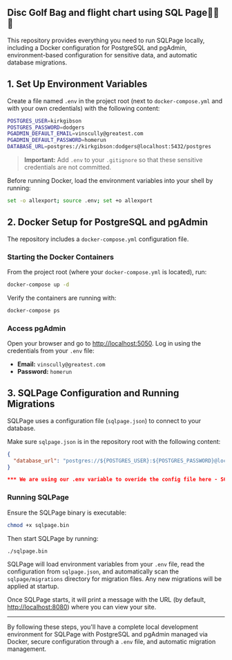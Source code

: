  ## Disc Golf Bag and flight chart using SQL Page🥏🥏🥏


This repository provides everything you need to run SQLPage locally, including a Docker configuration for PostgreSQL and pgAdmin, environment-based configuration for sensitive data, and automatic database migrations.

## 1. Set Up Environment Variables

Create a file named `.env` in the project root (next to `docker-compose.yml` and with your own credentials) with the following content:

~~~bash
POSTGRES_USER=kirkgibson
POSTGRES_PASSWORD=dodgers
PGADMIN_DEFAULT_EMAIL=vinscully@greatest.com
PGADMIN_DEFAULT_PASSWORD=homerun
DATABASE_URL=postgres://kirkgibson:dodgers@localhost:5432/postgres
~~~

> **Important:** Add `.env` to your `.gitignore` so that these sensitive credentials are not committed.

Before running Docker, load the environment variables into your shell by running:

~~~bash
set -o allexport; source .env; set +o allexport
~~~

## 2. Docker Setup for PostgreSQL and pgAdmin

The repository includes a `docker-compose.yml` configuration file.

### Starting the Docker Containers

From the project root (where your `docker-compose.yml` is located), run:

~~~bash
docker-compose up -d
~~~

Verify the containers are running with:

~~~bash
docker-compose ps
~~~

### Access pgAdmin

Open your browser and go to [http://localhost:5050](http://localhost:5050). Log in using the credentials from your `.env` file:

- **Email:** `vinscully@greatest.com`
- **Password:** `homerun`

## 3. SQLPage Configuration and Running Migrations

SQLPage uses a configuration file (`sqlpage.json`) to connect to your database.

Make sure `sqlpage.json` is in the repository root with the following content:

~~~json
{
  "database_url": "postgres://${POSTGRES_USER}:${POSTGRES_PASSWORD}@localhost:5432/postgres"
}

*** We are using our .env variable to overide the config file here - SQL Page is giving me some difficulties creating a sqlite db by default.
~~~

### Running SQLPage

Ensure the SQLPage binary is executable:

~~~bash
chmod +x sqlpage.bin
~~~

Then start SQLPage by running:

~~~bash
./sqlpage.bin
~~~

SQLPage will load environment variables from your `.env` file, read the configuration from `sqlpage.json`, and automatically scan the `sqlpage/migrations` directory for migration files. Any new migrations will be applied at startup.

Once SQLPage starts, it will print a message with the URL (by default, [http://localhost:8080](http://localhost:8080)) where you can view your site.

---

By following these steps, you'll have a complete local development environment for SQLPage with PostgreSQL and pgAdmin managed via Docker, secure configuration through a `.env` file, and automatic migration management.


